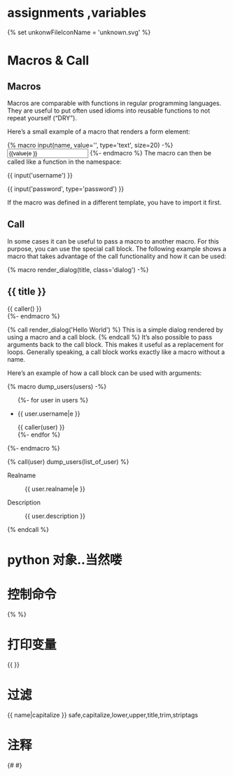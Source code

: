 # assignments ,variables
{% set unkonwFileIconName = 'unknown.svg' %}

# Macros & Call
## Macros
Macros are comparable with functions in regular programming languages. They are useful to put often used idioms into reusable functions to not repeat yourself (“DRY”).

Here’s a small example of a macro that renders a form element:

{% macro input(name, value='', type='text', size=20) -%}
    <input type="{{ type }}" name="{{ name }}" value="{{
        value|e }}" size="{{ size }}">
{%- endmacro %}
The macro can then be called like a function in the namespace:

<p>{{ input('username') }}</p>
<p>{{ input('password', type='password') }}</p>
If the macro was defined in a different template, you have to import it first.

## Call
In some cases it can be useful to pass a macro to another macro. For this purpose, you can use the special call block. The following example shows a macro that takes advantage of the call functionality and how it can be used:

{% macro render_dialog(title, class='dialog') -%}
    <div class="{{ class }}">
        <h2>{{ title }}</h2>
        <div class="contents">
            {{ caller() }}
        </div>
    </div>
{%- endmacro %}

{% call render_dialog('Hello World') %}
    This is a simple dialog rendered by using a macro and
    a call block.
{% endcall %}
It’s also possible to pass arguments back to the call block. This makes it useful as a replacement for loops. Generally speaking, a call block works exactly like a macro without a name.

Here’s an example of how a call block can be used with arguments:

{% macro dump_users(users) -%}
    <ul>
    {%- for user in users %}
        <li><p>{{ user.username|e }}</p>{{ caller(user) }}</li>
    {%- endfor %}
    </ul>
{%- endmacro %}

{% call(user) dump_users(list_of_user) %}
    <dl>
        <dl>Realname</dl>
        <dd>{{ user.realname|e }}</dd>
        <dl>Description</dl>
        <dd>{{ user.description }}</dd>
    </dl>
{% endcall %}



# python 对象..当然喽

# 控制命令
{% %} 

# 打印变量
{{ }}

# 过滤
{{ name|capitalize }}
safe,capitalize,lower,upper,title,trim,striptags

# 注释
{# #}

